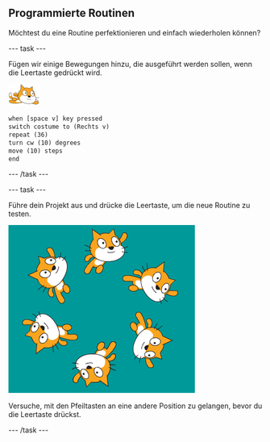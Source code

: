 ## Programmierte Routinen

Möchtest du eine Routine perfektionieren und einfach wiederholen können?

--- task ---

Fügen wir einige Bewegungen hinzu, die ausgeführt werden sollen, wenn die Leertaste gedrückt wird.

![Schwimmer Figur](images/swimmer-sprite.png)

```blocks3
when [space v] key pressed
switch costume to (Rechts v)
repeat (36)
turn cw (10) degrees
move (10) steps
end
```

--- /task ---

--- task ---

Führe dein Projekt aus und drücke die Leertaste, um die neue Routine zu testen.

![Sprites schwimmen herum](images/swim-routine.png)

Versuche, mit den Pfeiltasten an eine andere Position zu gelangen, bevor du die Leertaste drückst.

--- /task ---




